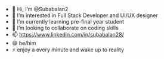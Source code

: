 - 👋 Hi, I’m @Subabalan2
- 👀 I’m interested in Full Stack Developer and UI/UX designer
- 🌱 I’m currently learning  pre-final year student
- 💞️ I’m looking to collaborate on coding skills 
- 📫 https://www.linkedin.com/in/subabalan28/
- 😄 he/him
- ⚡ enjoy a every minute and wake up to reality

<!---
Subabalan2/Subabalan2 is a ✨ special ✨ repository because its `README.md` (this file) appears on your GitHub profile.
You can click the Preview link to take a look at your changes.
--->
